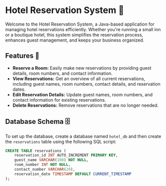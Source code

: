 # Hotel Reservation System 🏨

Welcome to the Hotel Reservation System, a Java-based application for managing hotel reservations efficiently. Whether you're running a small inn or a boutique hotel, this system simplifies the reservation process, enhances guest management, and keeps your business organized.

## Features 🌟

-   **Reserve a Room:** Easily make new reservations by providing guest details, room numbers, and contact information.
-   **View Reservations:** Get an overview of all current reservations, including guest names, room numbers, contact details, and reservation dates.
-   **Edit Reservation Details:** Update guest names, room numbers, and contact information for existing reservations.
-   **Delete Reservations:** Remove reservations that are no longer needed.

## Database Schema 🗄️

To set up the database, create a database named `hotel_db` and then create the `reservations` table using the following SQL script:

```sql
CREATE TABLE reservations (
    reservation_id INT AUTO_INCREMENT PRIMARY KEY,
    guest_name VARCHAR(100) NOT NULL,
    room_number INT NOT NULL,
    contact_number VARCHAR(20),
    reservation_date TIMESTAMP DEFAULT CURRENT_TIMESTAMP
);
